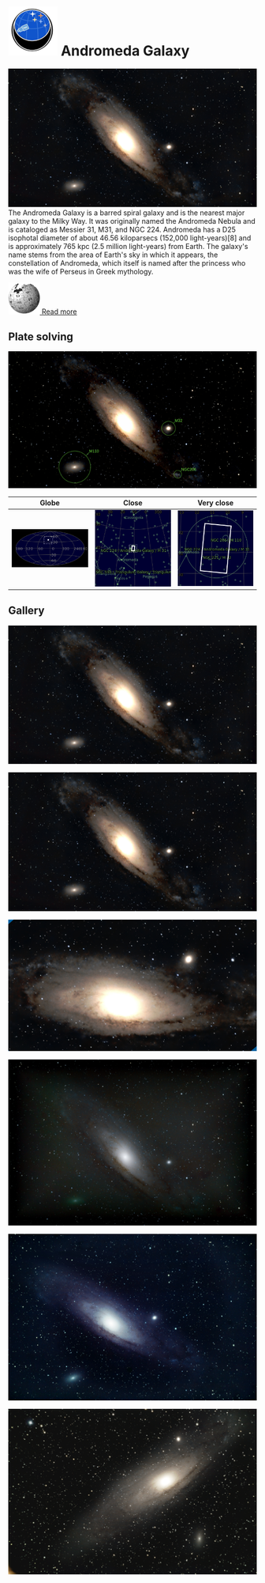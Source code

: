 # ![](Imaging//Common/pyl-tiny.png) Andromeda Galaxy
![IMG](Imaging//HD/Andromeda_Galaxy+00+co.jpg)
The Andromeda Galaxy is a barred spiral galaxy and is the nearest major galaxy to the Milky Way. It was originally named the Andromeda Nebula and is cataloged as Messier 31, M31, and NGC 224. Andromeda has a D25 isophotal diameter of about 46.56 kiloparsecs (152,000 light-years)[8] and is approximately 765 kpc (2.5 million light-years) from Earth. The galaxy's name stems from the area of Earth's sky in which it appears, the constellation of Andromeda, which itself is named after the princess who was the wife of Perseus in Greek mythology. 

[![](Imaging//Common/Wikipedia.png) Read more](https://en.wikipedia.org/wiki/Andromeda_Galaxy)
## Plate solving 


![IMG](Imaging//HD/Andromeda_Galaxy_Annotated.jpg)


| Globe | Close | Very close |
| ----- | ----- | ----- |
|![IMG](Imaging//HD/Andromeda_Galaxy_Globe.jpg) |![IMG](Imaging//HD/Andromeda_Galaxy_Close.jpg) |![IMG](Imaging//HD/Andromeda_Galaxy_Closer.jpg) |

## Gallery
![IMG](Imaging//HD/Andromeda_Galaxy+00+co.jpg) 

![IMG](Imaging//HD/Andromeda_Galaxy+01+co.jpg) 

![IMG](Imaging//HD/Andromeda_Galaxy+02+co.jpg) 

![IMG](Imaging//HD/Andromeda_Galaxy+03+co.jpg) 

![IMG](Imaging//HD/Andromeda_Galaxy+04+co.jpg) 

![IMG](Imaging//HD/Andromeda_Galaxy+05+co.jpg) 

